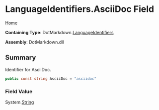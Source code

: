 # LanguageIdentifiers\.AsciiDoc Field

[Home](../../../README.md)

**Containing Type**: DotMarkdown\.[LanguageIdentifiers](../README.md)

**Assembly**: DotMarkdown\.dll

## Summary

Identifier for AsciiDoc\.

```csharp
public const string AsciiDoc = "asciidoc"
```

### Field Value

System\.[String](https://docs.microsoft.com/en-us/dotnet/api/system.string)

